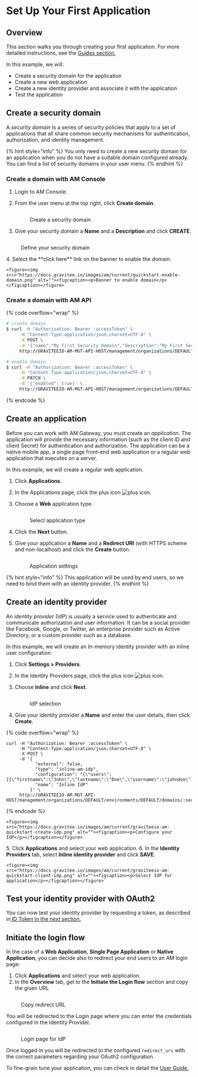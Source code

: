# Set Up Your First Application

## Overview

This section walks you through creating your first application. For more detailed instructions, see the [Guides section.](../../guides/prologue.md)

In this example, we will:

* Create a security domain for the application
* Create a new web application
* Create a new identity provider and associate it with the application
* Test the application

## Create a security domain

A _security domain_ is a series of security policies that apply to a set of applications that all share common security mechanisms for authentication, authorization, and identity management.

{% hint style="info" %}
You only need to create a new security domain for an application when you do not have a suitable domain configured already. You can find a list of security domains in your user menu.
{% endhint %}

### Create a domain with AM Console

1. Login to AM Console.
2.  From the user menu at the top right, click **Create domain**.

    <figure><img src="https://docs.gravitee.io/images/am/current/quickstart-create-domain.png" alt=""><figcaption><p>Create a security domain</p></figcaption></figure>
3.  Give your security domain a **Name** and a **Description** and click **CREATE**.

<figure><img src="https://docs.gravitee.io/images/am/current/quickstart-create-domain2.png" alt=""><figcaption><p>Define your security domain</p></figcaption></figure>
4.  Select the **click here** link on the banner to enable the domain.

    <figure><img src="https://docs.gravitee.io/images/am/current/quickstart-enable-domain.png" alt=""><figcaption><p>Banner to enable domain</p></figcaption></figure>

### Create a domain with AM API

{% code overflow="wrap" %}
```sh
# create domain
$ curl -H "Authorization: Bearer :accessToken" \
     -H "Content-Type:application/json;charset=UTF-8" \
     -X POST \
     -d '{"name":"My First Security Domain","description":"My First Security Domain description"}' \
     http://GRAVITEEIO-AM-MGT-API-HOST/management/organizations/DEFAULT/environments/DEFAULT/domains

# enable domain
$ curl -H "Authorization: Bearer :accessToken" \
     -H "Content-Type:application/json;charset=UTF-8" \
     -X PATCH \
     -d '{"enabled": true}' \
     http://GRAVITEEIO-AM-MGT-API-HOST/management/organizations/DEFAULT/environments/DEFAULT/domains/:domainId
```
{% endcode %}

## Create an application

Before you can work with AM Gateway, you must create an _application_. The application will provide the necessary information (such as the client ID and client Secret) for authentication and authorization. The application can be a native mobile app, a single page front-end web application or a regular web application that executes on a server.

In this example, we will create a regular web application.

1. Click **Applications**.
2. In the Applications page, click the plus icon ![plus icon](https://docs.gravitee.io/images/icons/plus-icon.png).
3.  Choose a **Web** application type.

    <figure><img src="https://docs.gravitee.io/images/am/current/quickstart-create-application.png" alt=""><figcaption><p>Select application type</p></figcaption></figure>
4. Click the **Next** button.
5.  Give your application a **Name** and a **Redirect URI** (with HTTPS scheme and non-localhost) and click the **Create** button.

    <figure><img src="https://docs.gravitee.io/images/am/current/quickstart-create-application2.png" alt=""><figcaption><p>Application settings</p></figcaption></figure>

{% hint style="info" %}
This application will be used by end users, so we need to bind them with an identity provider.
{% endhint %}

## Create an identity provider

An _identity provider_ (IdP) is usually a service used to authenticate and communicate authorization and user information. It can be a social provider like Facebook, Google, or Twitter, an enterprise provider such as Active Directory, or a custom provider such as a database.

In this example, we will create an In-memory identity provider with an inline user configuration.

1. Click **Settings > Providers**.
2. In the Identity Providers page, click the plus icon ![plus icon](https://docs.gravitee.io/images/icons/plus-icon.png).
3.  Choose **Inline** and click **Next**.

    <figure><img src="https://docs.gravitee.io/images/am/current/graviteeio-am-quickstart-idp-type.png" alt=""><figcaption><p>IdP selection</p></figcaption></figure>
4. Give your identity provider a **Name** and enter the user details, then click **Create**.

{% code overflow="wrap" %}
```
curl -H "Authorization: Bearer :accessToken" \
     -H "Content-Type:application/json;charset=UTF-8" \
     -X POST \
     -d '{
           "external": false,
           "type": "inline-am-idp",
           "configuration": "{\"users\":[{\"firstname\":\"John\",\"lastname\":\"Doe\",\"username\":\"johndoe\",\"password\":\"johndoepassword\"}]}",
           "name": "Inline IdP"
         }' \
     http://GRAVITEEIO-AM-MGT-API-HOST/management/organizations/DEFAULT/environments/DEFAULT/domains/:securityDomainPath/identities
```
{% endcode %}

```
<figure><img src="https://docs.gravitee.io/images/am/current/graviteeio-am-quickstart-create-idp.png" alt=""><figcaption><p>Configure your IdP</p></figcaption></figure>
```

5\. Click **Applications** and select your web application. 6. In the **Identity Providers** tab, select **Inline identity provider** and click **SAVE**.

```
<figure><img src="https://docs.gravitee.io/images/am/current/graviteeio-am-quickstart-client-idp.png" alt=""><figcaption><p>Select IdP for application</p></figcaption></figure>
```

## Test your identity provider with OAuth2

You can now test your identity provider by requesting a token, as described in[ ID Token in the next section.](get-user-profile-information.md#id-token)

## Initiate the login flow

In the case of a **Web Application**, **Single Page Application** or **Native Application**, you can decide also to redirect your end users to an AM login page:

1. Click **Applications** and select your web application.
2. In the **Overview** tab, get to the **Initiate the Login flow** section and copy the given URL

<figure><img src="https://docs.gravitee.io/images/am/current/graviteeio-am-quickstart-client-initiate-the-login-flow.png" alt=""><figcaption><p>Copy redirect URL</p></figcaption></figure>

You will be redirected to the Login page where you can enter the credentials configured in the Identity Provider.

<figure><img src="https://docs.gravitee.io/images/am/current/graviteeio-am-quickstart-client-login-page.png" alt=""><figcaption><p>Login page for IdP</p></figcaption></figure>

Once logged in you will be redirected to the configured `redirect_uri` with the correct parameters regarding your OAuth2 configuration.

To fine-grain tune your application, you can check in detail the [User Guide.](../../guides/prologue.md)
